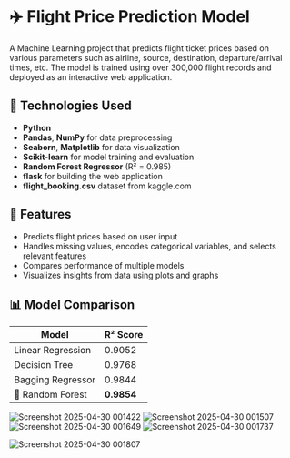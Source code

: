 # ✈️ Flight Price Prediction Model

A Machine Learning project that predicts flight ticket prices based on various parameters such as airline, source, destination, departure/arrival times, etc. The model is trained using over 300,000 flight records and deployed as an interactive web application.

## 🔧 Technologies Used

- **Python**
- **Pandas**, **NumPy** for data preprocessing
- **Seaborn**, **Matplotlib** for data visualization
- **Scikit-learn** for model training and evaluation
- **Random Forest Regressor** (R² = 0.985)
- **flask** for building the web application
- **flight_booking.csv** dataset from kaggle.com

## 🚀 Features

- Predicts flight prices based on user input
- Handles missing values, encodes categorical variables, and selects relevant features
- Compares performance of multiple models
- Visualizes insights from data using plots and graphs

## 📊 Model Comparison

| Model                | R² Score  |
|---------------------|-----------|
| Linear Regression    | 0.9052    |
| Decision Tree        | 0.9768    |
| Bagging Regressor    | 0.9844    |
| 🌟 Random Forest      | **0.9854** |


![Screenshot 2025-04-30 001422](https://github.com/user-attachments/assets/e3e65138-e153-48b8-a516-903a64acb1f3)
![Screenshot 2025-04-30 001507](https://github.com/user-attachments/assets/a1c4700f-0cb4-4318-a785-94a625b47040)
![Screenshot 2025-04-30 001649](https://github.com/user-attachments/assets/9ccfd309-4ebd-4427-b094-4c74a93f7315)
![Screenshot 2025-04-30 001737](https://github.com/user-attachments/assets/6b06561b-bb68-4b81-aa12-44ccc7df718e)

![Screenshot 2025-04-30 001807](https://github.com/user-attachments/assets/4e681eba-656d-4892-bab7-f7d6a0424d2e)


